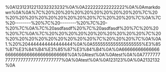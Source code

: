 %0A12312312213232323232%0A%0A222222222222222%0A%0Amarkdown%0A%0A%7C%20%20%20%20%20%20%20%20%20%20%7C%20%20%20%20%20%20%20%20%20%20%7C%20%20%20%7C%0A%7C%20--------%20%7C%20--------%20%7C%20-%20%7C%0A%7C%20asdfasdf%20%7C%20asdfasdf%20%7C%20%20%20%7C%0A%7C%20%20%20%20%20%20%20%20%20%20%7C%20%20%20%20%20%20%20%20%20%20%7C%20%20%20%7C%0A%0A1.%20%204444444444444444%0A%0A5555555555555555555%E3%85%87%E3%84%B4%E3%85%87%E3%84%B4%0A%0A6666666666666666666666666666666666666%0A%0Atest%0A%0Atest%0A%0A77777777777777777777777777777%0A%0Atest%0A%0A123123%0A%0A2132132%0A